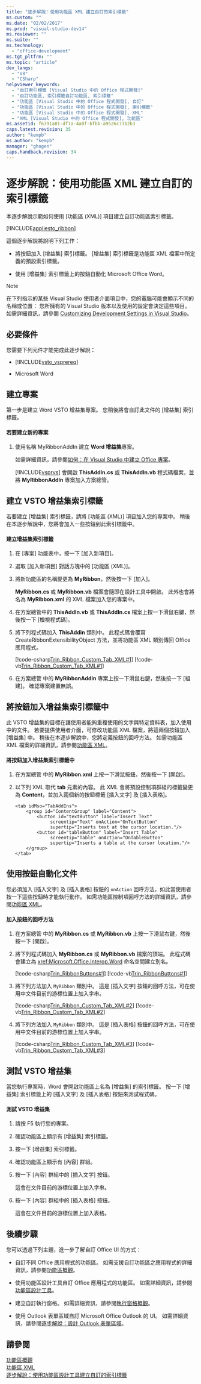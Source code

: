 ```yaml
---
title: "逐步解說：使用功能區 XML 建立自訂的索引標籤"
ms.custom: ""
ms.date: "02/02/2017"
ms.prod: "visual-studio-dev14"
ms.reviewer: ""
ms.suite: ""
ms.technology: 
  - "office-development"
ms.tgt_pltfrm: ""
ms.topic: "article"
dev_langs: 
  - "VB"
  - "CSharp"
helpviewer_keywords: 
  - "自訂索引標籤 [Visual Studio 中的 Office 程式開發]"
  - "自訂功能區, 索引標籤自訂功能區, 索引標籤"
  - "功能區 [Visual Studio 中的 Office 程式開發], 自訂"
  - "功能區 [Visual Studio 中的 Office 程式開發], 索引標籤"
  - "功能區 [Visual Studio 中的 Office 程式開發], XML"
  - "XML [Visual Studio 中的 Office 程式開發], 功能區"
ms.assetid: f6391a01-df1a-4a0f-bfbb-a9526c73b2b3
caps.latest.revision: 35
author: "kempb"
ms.author: "kempb"
manager: "ghogen"
caps.handback.revision: 34
---
```

# 逐步解說：使用功能區 XML 建立自訂的索引標籤
  本逐步解說示範如何使用 \[功能區 \(XML\)\] 項目建立自訂功能區索引標籤。  
  
 [!INCLUDE[appliesto_ribbon](../vsto/includes/appliesto-ribbon-md.md)]  
  
 這個逐步解說將說明下列工作：  
  
-   將按鈕加入 \[增益集\] 索引標籤。  \[增益集\] 索引標籤是功能區 XML 檔案中所定義的預設索引標籤。  
  
-   使用 \[增益集\] 索引標籤上的按鈕自動化 Microsoft Office Word。  
  
> [!NOTE]  
>  在下列指示的某些 Visual Studio 使用者介面項目中，您的電腦可能會顯示不同的名稱或位置：  您所擁有的 Visual Studio 版本以及使用的設定會決定這些項目。  如需詳細資訊，請參閱 [Customizing Development Settings in Visual Studio](http://msdn.microsoft.com/zh-tw/22c4debb-4e31-47a8-8f19-16f328d7dcd3)。  
  
## 必要條件  
 您需要下列元件才能完成此逐步解說：  
  
-   [!INCLUDE[vsto_vsprereq](../vsto/includes/vsto-vsprereq-md.md)]  
  
-   Microsoft Word  
  
## 建立專案  
 第一步是建立 Word VSTO 增益集專案。  您稍後將會自訂此文件的 \[增益集\] 索引標籤。  
  
#### 若要建立新的專案  
  
1.  使用名稱 MyRibbonAddIn 建立 **Word 增益集**專案。  
  
     如需詳細資訊，請參閱[如何：在 Visual Studio 中建立 Office 專案](../vsto/how-to-create-office-projects-in-visual-studio.md)。  
  
     [!INCLUDE[vsprvs](../sharepoint/includes/vsprvs-md.md)] 會開啟 **ThisAddIn.cs** 或 **ThisAddIn.vb** 程式碼檔案，並將 **MyRibbonAddIn** 專案加入方案總管。  
  
## 建立 VSTO 增益集索引標籤  
 若要建立 \[增益集\] 索引標籤，請將 \[功能區 \(XML\)\] 項目加入您的專案中。  稍後在本逐步解說中，您將會加入一些按鈕到此索引標籤中。  
  
#### 建立增益集索引標籤  
  
1.  在 \[專案\] 功能表中，按一下 \[加入新項目\]。  
  
2.  選取 \[加入新項目\] 對話方塊中的 \[功能區 \(XML\)\]。  
  
3.  將新功能區的名稱變更為 **MyRibbon**，然後按一下 \[加入\]。  
  
     **MyRibbon.cs** 或 **MyRibbon.vb** 檔案會隨即在設計工具中開啟。  此外也會將名為 **MyRibbon.xml** 的 XML 檔案加入您的專案中。  
  
4.  在方案總管中的 **ThisAddIn.vb** 或 **ThisAddIn.cs**  檔案上按一下滑鼠右鍵，然後按一下 \[檢視程式碼\]。  
  
5.  將下列程式碼加入 **ThisAddin** 類別中。  此程式碼會覆寫 CreateRibbonExtensibilityObject 方法，並將功能區 XML 類別傳回 Office 應用程式。  
  
     [!code-csharp[Trin_Ribbon_Custom_Tab_XML#1](../snippets/csharp/VS_Snippets_OfficeSP/Trin_Ribbon_Custom_Tab_XML/CS/ThisAddIn.cs#1)]
     [!code-vb[Trin_Ribbon_Custom_Tab_XML#1](../snippets/visualbasic/VS_Snippets_OfficeSP/Trin_Ribbon_Custom_Tab_XML/VB/ThisAddIn.vb#1)]  
  
6.  在方案總管 中的 **MyRibbonAddIn** 專案上按一下滑鼠右鍵，然後按一下 \[組建\]。  確認專案建置無誤。  
  
## 將按鈕加入增益集索引標籤中  
 此 VSTO 增益集的目標在讓使用者能夠重複使用的文字與特定資料表，加入使用中的文件。  若要提供使用者介面，可修改功能區 XML 檔案，將這兩個按鈕加入 \[增益集\] 中。  稍後在本逐步解說中，您將定義按鈕的回呼方法。  如需功能區 XML 檔案的詳細資訊，請參閱[功能區 XML](../vsto/ribbon-xml.md)。  
  
#### 將按鈕加入增益集索引標籤中  
  
1.  在方案總管 中的 **MyRibbon.xml** 上按一下滑鼠按鈕，然後按一下 \[開啟\]。  
  
2.  以下列 XML 取代 **tab** 元素的內容。  此 XML 會將預設控制項群組的標籤變更為 **Content**，並加入兩個新的按鈕標籤 \[插入文字\] 及 \[插入表格\]。  
  
    ```  
    <tab idMso="TabAddIns">  
        <group id="ContentGroup" label="Content">  
            <button id="textButton" label="Insert Text"  
                 screentip="Text" onAction="OnTextButton"  
                 supertip="Inserts text at the cursor location."/>  
            <button id="tableButton" label="Insert Table"  
                 screentip="Table" onAction="OnTableButton"  
                 supertip="Inserts a table at the cursor location."/>  
        </group>  
    </tab>  
    ```  
  
## 使用按鈕自動化文件  
 您必須加入 \[插入文字\] 及 \[插入表格\] 按鈕的 `onAction` 回呼方法，如此當使用者按一下這些按鈕時才能執行動作。  如需功能區控制項回呼方法的詳細資訊，請參閱[功能區 XML](../vsto/ribbon-xml.md)。  
  
#### 加入按鈕的回呼方法  
  
1.  在方案總管 中的 **MyRibbon.cs** 或 **MyRibbon.vb** 上按一下滑鼠右鍵，然後按一下 \[開啟\]。  
  
2.  將下列程式碼加入 **MyRibbon.cs** 或 **MyRibbon.vb** 檔案的頂端。  此程式碼會建立為 <xref:Microsoft.Office.Interop.Word> 命名空間建立別名。  
  
     [!code-csharp[Trin_RibbonButtons#1](../snippets/csharp/VS_Snippets_OfficeSP/Trin_RibbonButtons/CS/MyRibbon.cs#1)]
     [!code-vb[Trin_RibbonButtons#1](../snippets/visualbasic/VS_Snippets_OfficeSP/Trin_RibbonButtons/VB/MyRibbon.vb#1)]  
  
3.  將下列方法加入 `MyRibbon` 類別中。  這是 \[插入文字\] 按鈕的回呼方法，可在使用中文件目前的游標位置上加入字串。  
  
     [!code-csharp[Trin_Ribbon_Custom_Tab_XML#2](../snippets/csharp/VS_Snippets_OfficeSP/Trin_Ribbon_Custom_Tab_XML/CS/MyRibbon.cs#2)]
     [!code-vb[Trin_Ribbon_Custom_Tab_XML#2](../snippets/visualbasic/VS_Snippets_OfficeSP/Trin_Ribbon_Custom_Tab_XML/VB/MyRibbon.vb#2)]  
  
4.  將下列方法加入 `MyRibbon` 類別中。  這是 \[插入表格\] 按鈕的回呼方法，可在使用中文件目前的游標位置上加入字串。  
  
     [!code-csharp[Trin_Ribbon_Custom_Tab_XML#3](../snippets/csharp/VS_Snippets_OfficeSP/Trin_Ribbon_Custom_Tab_XML/CS/MyRibbon.cs#3)]
     [!code-vb[Trin_Ribbon_Custom_Tab_XML#3](../snippets/visualbasic/VS_Snippets_OfficeSP/Trin_Ribbon_Custom_Tab_XML/VB/MyRibbon.vb#3)]  
  
## 測試 VSTO 增益集  
 當您執行專案時，Word 會開啟功能區上名為 \[增益集\] 的索引標籤。  按一下 \[增益集\] 索引標籤上的 \[插入文字\] 及 \[插入表格\] 按鈕來測試程式碼。  
  
#### 測試 VSTO 增益集  
  
1.  請按 F5 執行您的專案。  
  
2.  確認功能區上顯示有 \[增益集\] 索引標籤。  
  
3.  按一下 \[增益集\] 索引標籤。  
  
4.  確認功能區上顯示有 \[內容\] 群組。  
  
5.  按一下 \[內容\] 群組中的 \[插入文字\] 按鈕。  
  
     這會在文件目前的游標位置上加入字串。  
  
6.  按一下 \[內容\] 群組中的 \[插入表格\] 按鈕。  
  
     這會在文件目前的游標位置上加入表格。  
  
## 後續步驟  
 您可以透過下列主題，進一步了解自訂 Office UI 的方式：  
  
-   自訂不同 Office 應用程式的功能區。  如需支援自訂功能區之應用程式的詳細資訊，請參閱[功能區概觀](../vsto/ribbon-overview.md)。  
  
-   使用功能區設計工具自訂 Office 應用程式的功能區。  如需詳細資訊，請參閱[功能區設計工具](../vsto/ribbon-designer.md)。  
  
-   建立自訂執行窗格。  如需詳細資訊，請參閱[執行窗格概觀](../vsto/actions-pane-overview.md)。  
  
-   使用 Outlook 表單區域自訂 Microsoft Office Outlook 的 UI。  如需詳細資訊，請參閱[逐步解說：設計 Outlook 表單區域](../vsto/walkthrough-designing-an-outlook-form-region.md)。  
  
## 請參閱  
 [功能區概觀](../vsto/ribbon-overview.md)   
 [功能區 XML](../vsto/ribbon-xml.md)   
 [逐步解說：使用功能區設計工具建立自訂的索引標籤](../vsto/walkthrough-creating-a-custom-tab-by-using-the-ribbon-designer.md)  
  
  